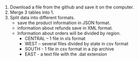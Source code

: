 1) Download a file from the github and save it on the computer.
2) Merge 3 tables into 1.
3) Split data into different formats.
    * save the product information in JSON format.
    * information about refunds save in XML format.
    * Information about orders will be divided by region.
      * CENTRAL – 1 file in xls format
      * WEST – several files divided by state in csv format
      * SOUTH - 1 file in csv format in a zip archive
      * EAST - a text file with the .dat extension
